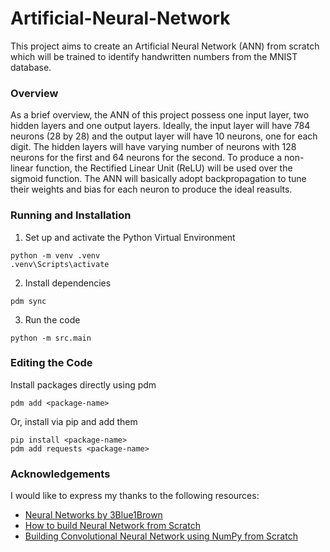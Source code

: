 # Artificial-Neural-Network
This project aims to create an Artificial Neural Network (ANN) from scratch which will be trained to identify handwritten numbers from the MNIST database. 

### Overview

As a brief overview, the ANN of this project possess one input layer, two hidden layers and one output layers. Ideally, the input layer will have 784 neurons (28 by 28) and the output layer will have 10 neurons, one for each digit. The hidden layers will have varying number of neurons with 128 neurons for the first and 64 neurons for the second. To produce a non-linear function, the Rectified Linear Unit (ReLU) will be used over the sigmoid function. The ANN will basically adopt backpropagation to tune their weights and bias for each neuron to produce the ideal reasults. 

### Running and Installation

1. Set up and activate the Python Virtual Environment
```
python -m venv .venv
.venv\Scripts\activate
```

2. Install dependencies
```
pdm sync
```

3. Run the code
```
python -m src.main
```

### Editing the Code

Install packages directly using pdm
```
pdm add <package-name>
```

Or, install via pip and add them
```
pip install <package-name>
pdm add requests <package-name>
```

### Acknowledgements
I would like to express my thanks to the following resources:

- [Neural Networks by 3Blue1Brown](https://www.3blue1brown.com/topics/neural-networks)
- [How to build Neural Network from Scratch](https://www.freecodecamp.org/news/building-a-neural-network-from-scratch/)
- [Building Convolutional Neural Network using NumPy from Scratch](https://www.linkedin.com/pulse/building-convolutional-neural-network-using-numpy-from-ahmed-gad)
